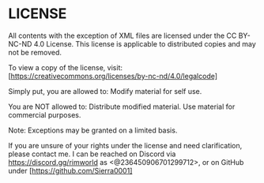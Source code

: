 # LICENSE

All contents with the exception of XML files are licensed under the CC BY-NC-ND 4.0 License. This license is applicable to distributed copies and may not be removed.

To view a copy of the license, visit:
[https://creativecommons.org/licenses/by-nc-nd/4.0/legalcode]


Simply put, you are allowed to:
Modify material for self use.

You are NOT allowed to:
Distribute modified material.
Use material for commercial purposes.


Note: Exceptions may be granted on a limited basis.

If you are unsure of your rights under the license and need clarification, please contact me. I can be reached on Discord via https://discord.gg/rimworld as <@236450906701299712>, or on GitHub under [https://github.com/Sierra0001]